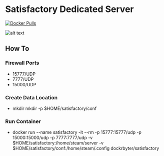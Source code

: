 # Satisfactory Dedicated Server
[![Docker Pulls](https://img.shields.io/docker/pulls/dockrbyter/satisfactory.svg)](https://hub.docker.com/r/dockrbyter/satisfactory)

![alt text](https://img2.storyblok.com/fit-in/0x300/filters:format(png)/f/110098/5405x1416/10decfbcac/hero-logo.png)

## How To
### Firewall Ports
 - 15777/UDP
 - 7777/UDP
 - 15000/UDP
 
### Create Data Location
 - mkdir mkdir -p $HOME/satisfactory/conf
 
 ### Run Container
  - docker run --name satisfactory -it --rm -p 15777:15777/udp -p 15000:15000/udp -p 7777:7777/udp -v $HOME/satisfactory:/home/steam/server -v $HOME/satisfactory/conf:/home/steam/.config dockrbyter/satisfactory
